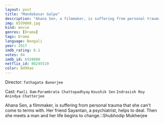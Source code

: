 ```yaml
---
layout: post
title: "Mandobasar Galpo"
description: "Ahana Sen, a filmmaker, is suffering from personal trauma that she can't come to terms with. Her friend Sayantan, a psychiatrist, helps to deal. Then she meets a man and her life begins to change.::Shubhodip Mukherjee.."
img: 6559080.jpg
kind: movie
genres: [Drama]
tags: Drama 
language: Bengali
year: 2017
imdb_rating: 6.1
votes: 64
imdb_id: 6559080
netflix_id: 80245519
color: 8d99ae
---
```

Director: `Tathagata Banerjee`  

Cast: `Paoli Dam` `Parambrata Chattopadhyay` `Koushik Sen` `Indrasish Roy` `Anindya Chatterjee` 

Ahana Sen, a filmmaker, is suffering from personal trauma that she can't come to terms with. Her friend Sayantan, a psychiatrist, helps to deal. Then she meets a man and her life begins to change.::Shubhodip Mukherjee